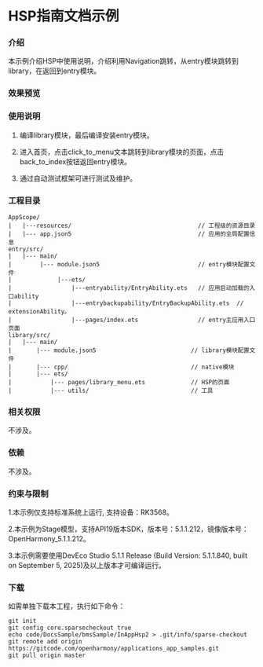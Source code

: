 # HSP指南文档示例

### 介绍

本示例介绍HSP中使用说明，介绍利用Navigation跳转，从entry模块跳转到library，在返回到entry模块。

### 效果预览


### 使用说明

1. 编译library模块，最后编译安装entry模块。

1. 进入首页，点击click_to_menu文本跳转到library模块的页面，点击back_to_index按钮返回entry模块。

1. 通过自动测试框架可进行测试及维护。

### 工程目录
```
AppScope/
|   |---resources/                                    // 工程级的资源目录
|   |--- app.json5                                    // 应用的全局配置信息
entry/src/
|   |--- main/
|        |--- module.json5                            // entry模块配置文件
|             |---ets/
|                 |---entryability/EntryAbility.ets   // 应用启动加载的入口ability
|                 |---entrybackupability/EntryBackupAbility.ets  // extensionAbility。
|                 |---pages/index.ets                 // entry主应用入口页面
library/src/
|   |--- main/
|       |--- module.json5                           // library模块配置文件
|       |--- cpp/                                   // native模块
|       |--- ets/
|           |--- pages/library_menu.ets             // HSP的页面
|           |--- utils/                             // 工具
```

### 相关权限

不涉及。

### 依赖

不涉及。

### 约束与限制

1.本示例仅支持标准系统上运行, 支持设备：RK3568。

2.本示例为Stage模型，支持API19版本SDK，版本号：5.1.1.212，镜像版本号：OpenHarmony_5.1.1.212。

3.本示例需要使用DevEco Studio 5.1.1 Release (Build Version: 5.1.1.840, built on September 5, 2025)及以上版本才可编译运行。

### 下载

如需单独下载本工程，执行如下命令：

````
git init
git config core.sparsecheckout true
echo code/DocsSample/bmsSample/InAppHsp2 > .git/info/sparse-checkout
git remote add origin https://gitcode.com/openharmony/applications_app_samples.git
git pull origin master
````
